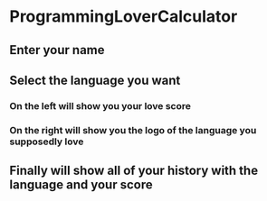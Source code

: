 # ProgrammingLoverCalculator
## Enter your name
## Select the language you want 
### On the left will show you your love score
### On the right will show you the logo of the language you supposedly love
## Finally will show all of your history with the language and your score
